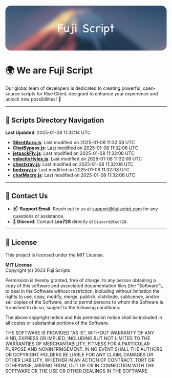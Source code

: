 ![Banner](.github/b.webp)

# 🌍 **We are Fuji Script**

Our global team of developers is dedicated to creating powerful, open-source scripts for Rise Client, designed to enhance your experience and unlock new possibilities! 🌟

---
<!-- SCRIPTS_NAVIGATION_START -->
## 📂 **Scripts Directory Navigation**

**Last Updated**: 2025-01-08 11:32:14 UTC

- **[SilentAura.js](scripts/SilentAura.js)**: Last modified on 2025-01-08 11:32:08 UTC
- **[ChatBypass.js](scripts/ChatBypass.js)**: Last modified on 2025-01-08 11:32:08 UTC
- **[jetpackFly.js](scripts/jetpackFly.js)**: Last modified on 2025-01-08 11:32:08 UTC
- **[velocityHylex.js](scripts/velocityHylex.js)**: Last modified on 2025-01-08 11:32:08 UTC
- **[chestxray.js](scripts/chestxray.js)**: Last modified on 2025-01-08 11:32:08 UTC
- **[bedxray.js](scripts/bedxray.js)**: Last modified on 2025-01-08 11:32:08 UTC
- **[chatMacro.js](scripts/chatMacro.js)**: Last modified on 2025-01-08 11:32:08 UTC

<!-- SCRIPTS_NAVIGATION_END -->

---

## 💬 **Contact Us**  
- 📬 **Support Email**: Reach out to us at [support@fujiscript.com](mailto:support@fujiscript.com) for any questions or assistance.  
- 💬 **Discord**: Contact **Leo728** directly at `Discord@leo728`.

---

## 📜 **License**

This project is licensed under the MIT License.  

**MIT License**  
Copyright (c) 2023 Fuji Scripts  

Permission is hereby granted, free of charge, to any person obtaining a copy of this software and associated documentation files (the "Software"), to deal in the Software without restriction, including without limitation the rights to use, copy, modify, merge, publish, distribute, sublicense, and/or sell copies of the Software, and to permit persons to whom the Software is furnished to do so, subject to the following conditions:  

The above copyright notice and this permission notice shall be included in all copies or substantial portions of the Software.  

THE SOFTWARE IS PROVIDED "AS IS", WITHOUT WARRANTY OF ANY KIND, EXPRESS OR IMPLIED, INCLUDING BUT NOT LIMITED TO THE WARRANTIES OF MERCHANTABILITY, FITNESS FOR A PARTICULAR PURPOSE AND NONINFRINGEMENT. IN NO EVENT SHALL THE AUTHORS OR COPYRIGHT HOLDERS BE LIABLE FOR ANY CLAIM, DAMAGES OR OTHER LIABILITY, WHETHER IN AN ACTION OF CONTRACT, TORT OR OTHERWISE, ARISING FROM, OUT OF OR IN CONNECTION WITH THE SOFTWARE OR THE USE OR OTHER DEALINGS IN THE SOFTWARE.  
